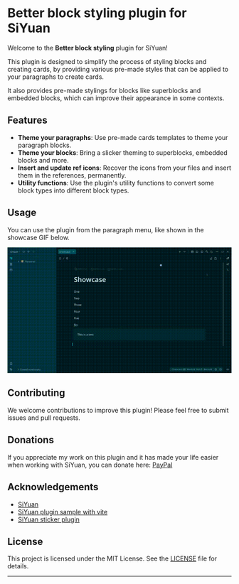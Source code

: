 # Better block styling plugin for SiYuan

Welcome to the **Better block styling** plugin for SiYuan!

This plugin is designed to simplify the process of styling blocks and creating cards, by providing various pre-made styles that can be applied to your paragraphs to create cards.

It also provides pre-made stylings for blocks like superblocks and embedded blocks, which can improve their appearance in some contexts.

## Features

- **Theme your paragraphs**: Use pre-made cards templates to theme your paragraph blocks.
- **Theme your blocks**: Bring a slicker theming to superblocks, embedded blocks and more.
- **Insert and update ref icons**: Recover the icons from your files and insert them in the references, permanently.
- **Utility functions**: Use the plugin's utility functions to convert some block types into different block types.

## Usage

You can use the plugin from the paragraph menu, like shown in the showcase GIF below.

![Usage GIF](https://raw.githubusercontent.com/DD3Boh/better-block-styling/refs/heads/main/asset/showcase.gif)

## Contributing

We welcome contributions to improve this plugin! Please feel free to submit issues and pull requests.

## Donations
If you appreciate my work on this plugin and it has made your life easier when working with SiYuan, you can donate here: [PayPal](https://paypal.me/DD3Boh)

## Acknowledgements
- [SiYuan](https://github.com/siyuan-note/siyuan)
- [SiYuan plugin sample with vite](https://github.com/frostime/plugin-sample-vite)
- [SiYuan sticker plugin](https://github.com/chenshinshi/sy-blt)

## License

This project is licensed under the MIT License. See the [LICENSE](LICENSE) file for details.

---

